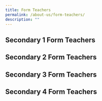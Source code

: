 ```yaml
---
title: Form Teachers
permalink: /about-us/form-teachers/
description: ""
---
```

Secondary 1 Form Teachers
-------------------------

Secondary 2 Form Teachers
-------------------------

Secondary 3 Form Teachers
-------------------------

Secondary 4 Form Teachers
-------------------------